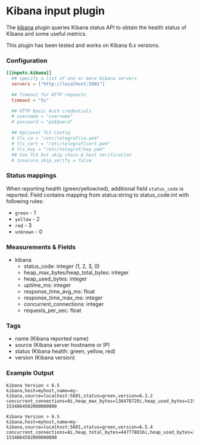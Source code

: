 # Kibana input plugin

The [kibana](https://www.elastic.co/) plugin queries Kibana status API to
obtain the health status of Kibana and some useful metrics.

This plugin has been tested and works on Kibana 6.x versions.

### Configuration

```toml
[[inputs.kibana]]
  ## specify a list of one or more Kibana servers
  servers = ["http://localhost:5601"]

  ## Timeout for HTTP requests
  timeout = "5s"

  ## HTTP Basic Auth credentials
  # username = "username"
  # password = "pa$$word"

  ## Optional TLS Config
  # tls_ca = "/etc/telegraf/ca.pem"
  # tls_cert = "/etc/telegraf/cert.pem"
  # tls_key = "/etc/telegraf/key.pem"
  ## Use TLS but skip chain & host verification
  # insecure_skip_verify = false
```

### Status mappings

When reporting health (green/yellow/red), additional field `status_code`
is reported. Field contains mapping from status:string to status_code:int
with following rules:

- `green` - 1
- `yellow` - 2
- `red` - 3
- `unknown` - 0

### Measurements & Fields

- kibana
  - status_code: integer (1, 2, 3, 0)
  - heap_max_bytes/heap_total_bytes: integer
  - heap_used_bytes: integer
  - uptime_ms: integer
  - response_time_avg_ms: float
  - response_time_max_ms: integer
  - concurrent_connections: integer
  - requests_per_sec: float

### Tags

- name (Kibana reported name)
- source (Kibana server hostname or IP)
- status (Kibana health: green, yellow, red)
- version (Kibana version)

### Example Output
```
Kibana Version < 6.5
kibana,host=myhost,name=my-kibana,source=localhost:5601,status=green,version=6.3.2 concurrent_connections=0i,heap_max_bytes=136478720i,heap_used_bytes=119231088i,requests_per_sec=1,response_time_avg_ms=59i,response_time_max_ms=300i,status_code=1i,uptime_ms=2187428019i 1534864502000000000

Kibana Version > 6.5
kibana,host=myhost,name=my-kibana,source=localhost:5601,status=green,version=6.5.4 concurrent_connections=8i,heap_total_bytes=447778816i,heap_used_bytes=380603352i,requests_per_sec=1,response_time_avg_ms=57.6,response_time_max_ms=220i,status_code=1i,uptime_ms=6717489805i 1534864502000000000
```
